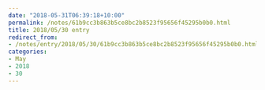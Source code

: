 ```yaml
---
date: "2018-05-31T06:39:18+10:00"
permalink: /notes/61b9cc3b863b5ce8bc2b8523f95656f45295b0b0.html
title: 2018/05/30 entry
redirect_from:
- /notes/entry/2018/05/30/61b9cc3b863b5ce8bc2b8523f95656f45295b0b0.html
categories:
- May
- 2018
- 30
---
```

